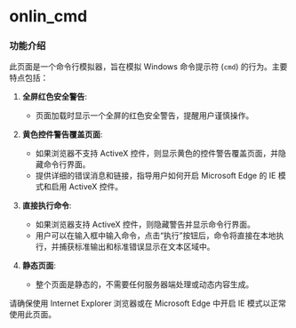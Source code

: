 # onlin_cmd

### 功能介绍

此页面是一个命令行模拟器，旨在模拟 Windows 命令提示符 (`cmd`) 的行为。主要特点包括：

1. **全屏红色安全警告**:
   - 页面加载时显示一个全屏的红色安全警告，提醒用户谨慎操作。

2. **黄色控件警告覆盖页面**:
   - 如果浏览器不支持 ActiveX 控件，则显示黄色的控件警告覆盖页面，并隐藏命令行界面。
   - 提供详细的错误消息和链接，指导用户如何开启 Microsoft Edge 的 IE 模式和启用 ActiveX 控件。

3. **直接执行命令**:
   - 如果浏览器支持 ActiveX 控件，则隐藏警告并显示命令行界面。
   - 用户可以在输入框中输入命令，点击“执行”按钮后，命令将直接在本地执行，并捕获标准输出和标准错误显示在文本区域中。

4. **静态页面**:
   - 整个页面是静态的，不需要任何服务器端处理或动态内容生成。

请确保使用 Internet Explorer 浏览器或在 Microsoft Edge 中开启 IE 模式以正常使用此页面。
